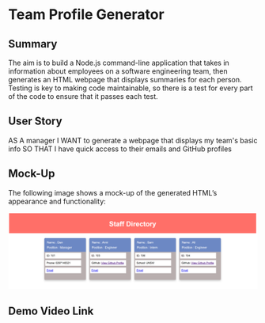 # Team Profile Generator

## Summary

The aim is to build a Node.js command-line application that takes in information about employees on a software engineering team, then generates an HTML webpage that displays summaries for each person. Testing is key to making code maintainable, so there is a test for every part of the code to ensure that it passes each test.




## User Story


AS A manager
I WANT to generate a webpage that displays my team's basic info
SO THAT I have quick access to their emails and GitHub profiles




## Mock-Up

The following image shows a mock-up of the generated HTML’s appearance and functionality:

![staff directory snapshot.](./screenshot.png)



## Demo Video Link




